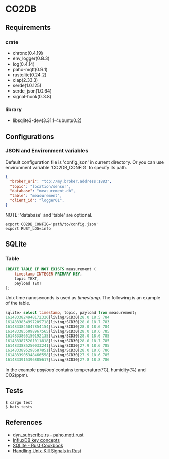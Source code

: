 # CO2DB

## Requirements
### crate
- chrono(0.4.19)
- env_logger(0.8.3)
- log(0.4.14)
- paho-mqtt(0.9.1)
- rustqlite(0.24.2)
- clap(2.33.3)
- serde(1.0.125)
- serde_json(1.0.64)
- signal-hook(0.3.8)

### library
- libsqlite3-dev(3.31.1-4ubuntu0.2)

## Configurations
### JSON and Environment variables
Default configuration file is 'config.json' in current directory.
Or you can use environment variable 'CO2DB_CONFIG' to specify its path.


```Json
{
  "broker_uri": "tcp://my.broker.address:1883",
  "topic": "location/sensor",
  "database": "measurement.db",
  "table": "measurement",
  "client_id": "logger01",
}

```
NOTE: 'database' and 'table' are optional.

```Shell
export CO2DB_CONFIG='path/to/config.json'
export RUST_LOG=info
```

## SQLite
### Table
```SQL
CREATE TABLE IF NOT EXISTS measurement (
    timestamp INTEGER PRIMARY KEY,
    topic TEXT,
    payload TEXT
);
```
Unix time nanoseconds is used as *timestamp*. 
The following is an example of the table.
```SQL
sqlite> select timestamp, topic, payload from measurement;
1614833824948172320|living/SCD30|28.0 18.5 784
1614833834997209718|living/SCD30|28.0 18.7 783
1614833845047854154|living/SCD30|28.0 18.6 784
1614833855098967565|living/SCD30|28.0 18.6 785
1614833865150192135|living/SCD30|28.0 18.6 785
1614833875201011818|living/SCD30|28.0 18.7 785
1614833885250033241|living/SCD30|27.9 18.6 785
1614833895298687851|living/SCD30|28.0 18.6 786
1614833905348466558|living/SCD30|27.9 18.6 785
1614833915396885617|living/SCD30|27.8 18.8 786
```
In the example *payload* contains temperature(℃), humidity(%) and CO2(ppm).

## Tests
```SHELL
$ cargo test
$ bats tests
```

## References
- [dyn_subscribe.rs - paho.mqtt.rust](https://github.com/eclipse/paho.mqtt.rust/blob/master/examples/dyn_subscribe.rs "dyn_subscribe.rs - paho.mqtt.rust")
- [InfluxDB key concepts](https://docs.influxdata.com/influxdb/v1.8/concepts/key_concepts/ "InfluxDB key concepts")
- [SQLite - Rust Cookbook](https://rust-lang-nursery.github.io/rust-cookbook/database/sqlite.html "SQLite - Rust Cookbook")
- [Handling Unix Kill Signals in Rust](https://dev.to/talzvon/handling-unix-kill-signals-in-rust-55g6 "Handling Unix Kill Signals in Rust")
